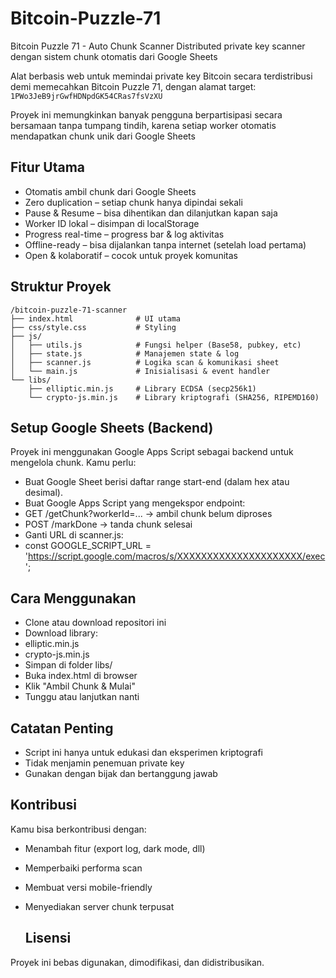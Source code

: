 # Bitcoin-Puzzle-71
Bitcoin Puzzle 71 - Auto Chunk Scanner
Distributed private key scanner dengan sistem chunk otomatis dari Google Sheets 

Alat berbasis web untuk memindai private key Bitcoin secara terdistribusi demi memecahkan Bitcoin Puzzle 71, dengan alamat target:
```1PWo3JeB9jrGwfHDNpdGK54CRas7fsVzXU```

Proyek ini memungkinkan banyak pengguna berpartisipasi secara bersamaan tanpa tumpang tindih, karena setiap worker otomatis mendapatkan chunk unik dari Google Sheets

## Fitur Utama
- Otomatis ambil chunk dari Google Sheets
- Zero duplication – setiap chunk hanya dipindai sekali
- Pause & Resume – bisa dihentikan dan dilanjutkan kapan saja
- Worker ID lokal – disimpan di localStorage
- Progress real-time – progress bar & log aktivitas
- Offline-ready – bisa dijalankan tanpa internet (setelah load pertama)
- Open & kolaboratif – cocok untuk proyek komunitas

## Struktur Proyek
```
/bitcoin-puzzle-71-scanner
├── index.html              # UI utama
├── css/style.css           # Styling
├── js/
│   ├── utils.js            # Fungsi helper (Base58, pubkey, etc)
│   ├── state.js            # Manajemen state & log
│   ├── scanner.js          # Logika scan & komunikasi sheet
│   └── main.js             # Inisialisasi & event handler
└── libs/
    ├── elliptic.min.js     # Library ECDSA (secp256k1)
    └── crypto-js.min.js    # Library kriptografi (SHA256, RIPEMD160)
```
    
    
## Setup Google Sheets (Backend)
Proyek ini menggunakan Google Apps Script sebagai backend untuk mengelola chunk. Kamu perlu:

- Buat Google Sheet berisi daftar range start-end (dalam hex atau desimal).
- Buat Google Apps Script yang mengekspor endpoint:
- GET /getChunk?workerId=... → ambil chunk belum diproses
- POST /markDone → tanda chunk selesai
- Ganti URL di scanner.js:
- const GOOGLE_SCRIPT_URL = 'https://script.google.com/macros/s/XXXXXXXXXXXXXXXXXXXXX/exec';

## Cara Menggunakan
- Clone atau download repositori ini
- Download library:
- elliptic.min.js
- crypto-js.min.js
- Simpan di folder libs/
- Buka index.html di browser
- Klik "Ambil Chunk & Mulai"
- Tunggu atau lanjutkan nanti

 ## Catatan Penting
- Script ini hanya untuk edukasi dan eksperimen kriptografi
- Tidak menjamin penemuan private key
- Gunakan dengan bijak dan bertanggung jawab

## Kontribusi
Kamu bisa berkontribusi dengan:

- Menambah fitur (export log, dark mode, dll)
- Memperbaiki performa scan
- Membuat versi mobile-friendly
- Menyediakan server chunk terpusat

  ## Lisensi
Proyek ini bebas digunakan, dimodifikasi, dan didistribusikan.
